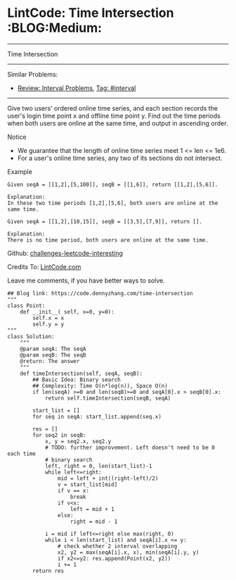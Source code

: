 # LintCode: Time Intersection     :BLOG:Medium:


---

Time Intersection  

---

Similar Problems:  
-   [Review: Interval Problems](https://code.dennyzhang.com/review-interval), [Tag: #interval](https://code.dennyzhang.com/tag/interval)

---

Give two users' ordered online time series, and each section records the user's login time point x and offline time point y. Find out the time periods when both users are online at the same time, and output in ascending order.  

Notice  
-   We guarantee that the length of online time series meet 1 <= len <= 1e6.
-   For a user's online time series, any two of its sections do not intersect.

Example  

    Given seqA = [[1,2],[5,100]], seqB = [[1,6]], return [[1,2],[5,6]].
    
    Explanation:
    In these two time periods [1,2],[5,6], both users are online at the same time.

    Given seqA = [[1,2],[10,15]], seqB = [[3,5],[7,9]], return [].
    
    Explanation:
    There is no time period, both users are online at the same time.

Github: [challenges-leetcode-interesting](https://github.com/DennyZhang/challenges-leetcode-interesting/tree/master/time-intersection)  

Credits To: [LintCode.com](http://www.lintcode.com/en/problem/time-intersection/)  

Leave me comments, if you have better ways to solve.  

    ## Blog link: https://code.dennyzhang.com/time-intersection
    """
    class Point:
        def __init__( self, x=0, y=0):
            self.x = x
            self.y = y
    """
    class Solution:
        """
        @param seqA: The seqA
        @param seqB: The seqB
        @return: The answer
        """
        def timeIntersection(self, seqA, seqB):
            ## Basic Idea: Binary search
            ## Complexity: Time O(n*log(n)), Space O(n)
            if len(seqA) >=0 and len(seqB)>=0 and seqA[0].x > seqB[0].x:
                return self.timeIntersection(seqB, seqA)
    
            start_list = []
            for seq in seqA: start_list.append(seq.x)
    
            res = []
            for seq2 in seqB:
                x, y = seq2.x, seq2.y
                # TODO: further improvement. Left doesn't need to be 0 each time
                # binary search
                left, right = 0, len(start_list)-1
                while left<=right:
                    mid = left + int((right-left)/2)
                    v = start_list[mid]
                    if v == x:
                        break
                    if v<x:
                        left = mid + 1
                    else:
                        right = mid - 1
    
                i = mid if left<=right else max(right, 0)
                while i < len(start_list) and seqA[i].x <= y:
                    # check whether 2 interval overlapping
                    x2, y2 = max(seqA[i].x, x), min(seqA[i].y, y)
                    if x2<=y2: res.append(Point(x2, y2))
                    i += 1
            return res